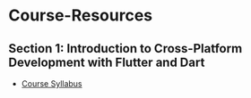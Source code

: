 # Course-Resources

## Section 1: Introduction to Cross-Platform Development with Flutter and Dart

* [Course Syllabus](https://drive.google.com/file/d/1esgDl2OXfzPX0wNVzJ2r02cwSk05AlwK/view?usp=sharing)
